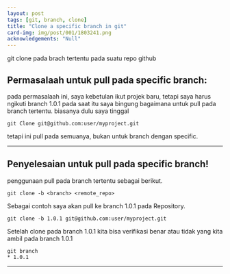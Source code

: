 ```yaml
---
layout: post
tags: [git, branch, clone]
title: "Clone a specific branch in git"
card-img: img/post/001/1803241.png
acknowledgements: "Null"
---
```


git clone pada brach tertentu pada suatu repo github

## Permasalaah untuk pull pada specific branch:

pada permasalaah ini, saya kebetulan ikut projek baru, tetapi saya harus ngikuti branch 1.0.1 pada saat itu saya bingung bagaimana untuk pull pada branch tertentu. biasanya dulu saya tinggal
```
git Clone git@github.com:user/myproject.git
```
tetapi ini pull pada semuanya, bukan untuk branch dengan specific.

___


## Penyelesaian untuk pull pada specific branch!

penggunaan pull pada branch tertentu sebagai berikut.

 ```
 git clone -b <branch> <remote_repo>
 ```

Sebagai contoh saya akan pull ke branch 1.0.1 pada Repository.
 ```
 git clone -b 1.0.1 git@github.com:user/myproject.git
 ```

Setelah clone pada branch 1.0.1 kita bisa verifikasi benar atau tidak yang kita ambil pada branch 1.0.1
```
git branch
* 1.0.1
```

___
